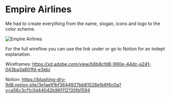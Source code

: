 # Empire Airlines

Me had to create everything from the name, slogan, icons and logo to the color scheme.

![Empire Airlines](https://user-images.githubusercontent.com/57445093/198977344-d2e1500e-43f8-47e4-97a3-17b41f08e359.png)

For the full wireflow you can use the link under or go to Notion for an indept explanation.

Wireframes: https://xd.adobe.com/view/b6b8cfd8-990e-44dc-a241-043ba3a801fd-e3eb/

Notion: https://blushing-dry-9d8.notion.site/3e1ae91bf3644927bb81528e1b6f6c0a?v=a56c3cf1c0d44042b96f112135fb1594

